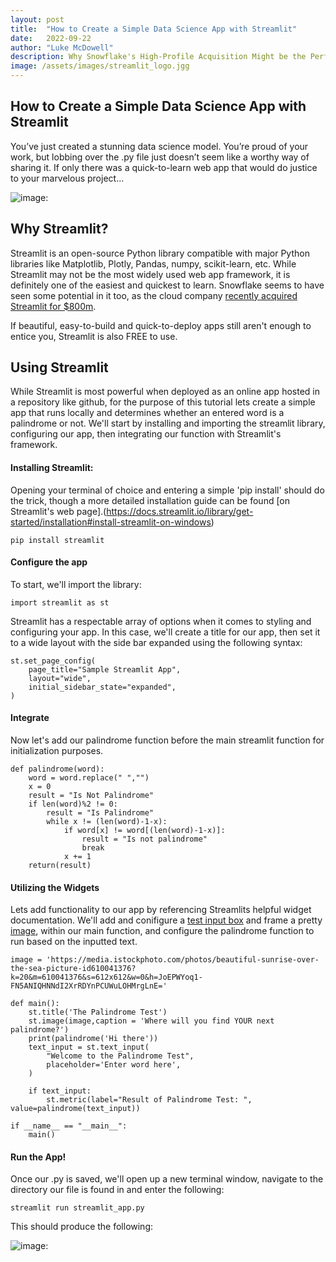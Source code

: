 ```yaml
---
layout: post
title:  "How to Create a Simple Data Science App with Streamlit"
date:   2022-09-22
author: "Luke McDowell"
description: Why Snowflake's High-Profile Acquisition Might be the Perfect Place to Deploy your Project.
image: /assets/images/streamlit_logo.jgg
---
```



## How to Create a Simple Data Science App with Streamlit


You’ve just created a stunning data science model. You’re proud of your work, but lobbing over the .py file just doesn’t seem like a worthy way of sharing it. If only there was a quick-to-learn web app that would do justice to your marvelous project... 


![image:](https://miro.medium.com/max/1400/0*6SYmw6X2cBxePujJ)




## Why Streamlit?
Streamlit is an open-source Python library compatible with major Python libraries like Matplotlib, Plotly, Pandas, numpy, scikit-learn, etc. While Streamlit may not be the most widely used web app framework, it is definitely one of the easiest and quickest to learn. Snowflake seems to have seen some potential in it too, as the cloud company [recently acquired Streamlit for $800m](https://techcrunch.com/2022/03/02/snowflake-acquires-streamlit-for-800m-to-help-customers-build-data-based-apps/).

If beautiful, easy-to-build and quick-to-deploy apps still aren't enough to entice you, Streamlit is also FREE to use.




## Using Streamlit



While Streamlit is most powerful when deployed as an online app hosted in a repository like github, for the purpose of this tutorial lets create a simple app that runs locally and determines whether an entered word is a palindrome or not.  We'll start by installing and importing the streamlit library, configuring our app, then integrating our function with Streamlit's framework.




#### Installing Streamlit:


Opening your terminal of choice and entering a simple 'pip install' should do the trick, though a more detailed installation guide can be found [on Streamlit's web page].(https://docs.streamlit.io/library/get-started/installation#install-streamlit-on-windows)
  
```
pip install streamlit
```


#### Configure the app

To start, we'll import the library:
```
import streamlit as st  
```


Streamlit has a respectable array of options when it comes to styling and configuring your app. In this case, we'll create a title for our app, then set it to a wide layout with the side bar expanded using the following syntax: 
```
st.set_page_config(
    page_title="Sample Streamlit App",
    layout="wide",
    initial_sidebar_state="expanded",
)
```


#### Integrate 

Now let's add our palindrome function before the main streamlit function for initialization purposes. 
```
def palindrome(word):
    word = word.replace(" ","")
    x = 0
    result = "Is Not Palindrome"
    if len(word)%2 != 0:
        result = "Is Palindrome"
        while x != (len(word)-1-x):
            if word[x] != word[(len(word)-1-x)]:
                result = "Is not palindrome"
                break
            x += 1          
    return(result)
```



#### Utilizing the Widgets

Lets add functionality to our app by referencing Streamlits helpful widget documentation. We'll add and conifigure a [test input box](https://docs.streamlit.io/library/api-reference/widgets/st.text_input) and frame a pretty [image](https://docs.streamlit.io/library/api-reference/media/st.image), within our main function, and configure the palindrome function to run based on the inputted text.


```
image = 'https://media.istockphoto.com/photos/beautiful-sunrise-over-the-sea-picture-id610041376?k=20&m=610041376&s=612x612&w=0&h=JoEPWYoq1-FN5ANIQHNNdI2XrRDYnPCUWuLOHMrgLnE='

def main():
    st.title('The Palindrome Test')
    st.image(image,caption = 'Where will you find YOUR next palindrome?')
    print(palindrome('Hi there'))
    text_input = st.text_input(
        "Welcome to the Palindrome Test",
        placeholder='Enter word here',
    )

    if text_input:
        st.metric(label="Result of Palindrome Test: ", value=palindrome(text_input))   
    
if __name__ == "__main__":
    main()
```




#### Run the App!

Once our .py is saved, we'll open up a new terminal window, navigate to the directory our file is found in and enter the following:
```
streamlit run streamlit_app.py
```    

This should produce the following:

![image:](https://i.ibb.co/c8zy0d1/Palindrome-Result.png)


